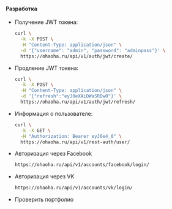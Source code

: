 #### Разработка

- Получение JWT токена:
    ```bash
    curl \
      -k -X POST \
      -H "Content-Type: application/json" \
      -d '{"username": "admin", "password": "adminpass"}' \
      https://ohaoha.ru/api/v1/auth/jwt/create/
    ```

- Продление JWT токена:
    ```bash
    curl \
      -k -X POST \
      -H "Content-Type: application/json" \
      -d '{"refresh":"eyJ0eXAiDWaSRDw0"}' \
      https://ohaoha.ru/api/v1/auth/jwt/refresh/
    ```

- Информация о пользователе:
    ```bash
    curl \
      -k -X GET \
      -H "Authorization: Bearer eyJ0e4_0" \
      https://ohaoha.ru/api/v1/rest-auth/user/
    ```

- Авторизация через Facebook

    ```bash
    https://ohaoha.ru/api/v1/accounts/facebook/login/ 
    ```

- Авторизация через VK

    ```bash
    https://ohaoha.ru/api/v1/accounts/vk/login/
    ```

- Проверить портфолио

    ```bash
    
    ```

